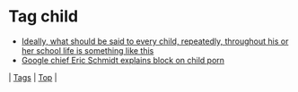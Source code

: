 <!--
title: Tag child
date: 2020-06-28T15:26:58.775Z
tags:
-->
# Tag child

 * [Ideally, what should be said to every child, repeatedly, throughout his or her school life is something like this](152378493470.md)
 * [Google chief Eric Schmidt explains block on child porn](67748354827.md)

| [Tags](tags.md) | [Top](index.md) |
